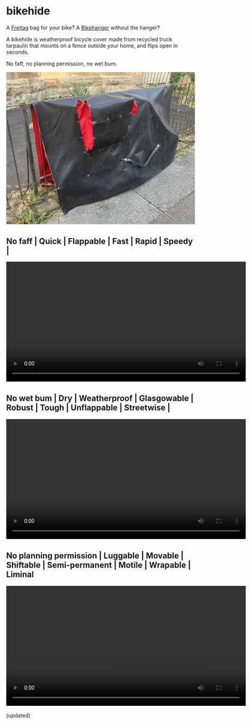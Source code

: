 # bikehide

A [Freitag](https://www.freitag.ch) bag for your bike? A [Bikehanger](https://cyclehoop.com/product-category/bikehangars/) without the hanger?

A bikehide is weatherproof bicycle cover made from recycled truck tarpaulin that mounts on a fence outside your home, and flips open in seconds.

No faff, no planning permission, no wet bum.


![](./cover.jpg)

## No faff | Quick | Flappable | Fast | Rapid | Speedy | 

 <video width="640" height="auto" controls>
  <source src="darrenLeaving.m4v" type='video/mp4; codecs="avc1.42E01E, mp4a.40.2"'></source>
  Your browser does not support the video tag.
</video> 

## No wet bum | Dry | Weatherproof | Glasgowable | Robust | Tough | Unflappable | Streetwise | 

 <video width="640" height="auto" controls>
  <source src="hose.m4v" type='video/mp4; codecs="avc1.42E01E, mp4a.40.2"'></source>
  Your browser does not support the video tag.
</video> 

## No planning permission | Luggable | Movable | Shiftable | Semi-permanent | Motile | Wrapable | Liminal 

 <video width="640" height="auto" controls>
  <source src="ph_mount.m4v" type='video/mp4; codecs="avc1.42E01E, mp4a.40.2"'></source>
  Your browser does not support the video tag.
</video> 

(updated)